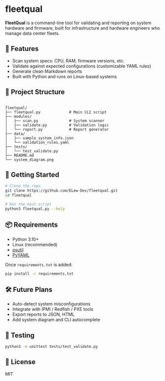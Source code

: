 # fleetqual

**FleetQual** is a command-line tool for validating and reporting on system hardware and firmware, built for infrastructure and hardware engineers who manage data center fleets.

## 🔧 Features

- Scan system specs: CPU, RAM, firmware versions, etc.
- Validate against expected configurations (customizable YAML rules)
- Generate clean Markdown reports
- Built with Python and runs on Linux-based systems

## 📁 Project Structure

```

fleetqual/
├── fleetqual.py             # Main CLI script
├── modules/
│   ├── scan.py              # System scanner
│   ├── validate.py          # Validation logic
│   └── report.py            # Report generator
├── data/
│   ├── sample_system_info.json
│   └── validation_rules.yaml
├── tests/
│   └── test_validate.py
├── README.md
└── system_diagram.png

````

## 🚀 Getting Started

```bash
# Clone the repo
git clone https://github.com/ELew-Dev/fleetqual.git
cd fleetqual

# Run the main script
python3 fleetqual.py --help
````

## 📦 Requirements

* Python 3.10+
* Linux (recommended)
* [psutil](https://pypi.org/project/psutil/)
* [PyYAML](https://pypi.org/project/PyYAML/)

Once `requirements.txt` is added:

```bash
pip install -r requirements.txt
```

## 🛠️ Future Plans

* Auto-detect system misconfigurations
* Integrate with IPMI / Redfish / PXE tools
* Export reports to JSON, HTML
* Add system diagram and CLI autocomplete

## 🧪 Testing

```bash
python3 -m unittest tests/test_validate.py
```

## 📜 License

MIT

````